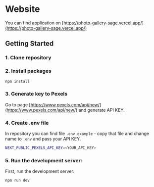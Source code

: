 # Website
You can find application on [https://photo-gallery-sage.vercel.app/](https://photo-gallery-sage.vercel.app/)

## Getting Started

### 1. Clone repository
### 2. Install packages
```bash
npm install
```

### 3. Generate key to Pexels
Go to page [https://www.pexels.com/api/new/](https://www.pexels.com/api/new/) and generate API KEY.

### 4. Create .env file
In repository you can find file `.env.example` - copy that file and change name to `.env` and pass your API KEY.
```bash
NEXT_PUBLIC_PEXELS_API_KEY=<YOUR_API_KEY>
```
### 5. Run the development server:
First, run the development server:

```bash
npm run dev
```
